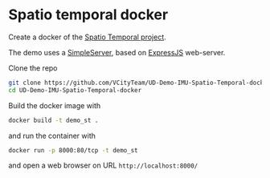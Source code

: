 # Spatio temporal docker

Create a docker of the [Spatio Temporal project](https://github.com/VCityTeam/UD-Demo-IMU-Spatio-Temporal).  

The demo uses a [SimpleServer](https://github.com/VCityTeam/UD-SimpleServer), based on [ExpressJS](https://en.wikipedia.org/wiki/Express.js) web-server.

Clone the repo

```bash
git clone https://github.com/VCityTeam/UD-Demo-IMU-Spatio-Temporal-docker.git
cd UD-Demo-IMU-Spatio-Temporal-docker
```

Build the docker image with

```bash
docker build -t demo_st .
```

and run the container with

```bash
docker run -p 8000:80/tcp -t demo_st
```

and open a web browser on URL `http://localhost:8000/`
